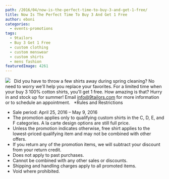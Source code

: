 ```yaml
---
path: /2016/04/now-is-the-perfect-time-to-buy-3-and-get-1-free/
title: Now Is The Perfect Time To Buy 3 And Get 1 Free
author: eboni
categories: 
  - events-promotions
tags: 
  - 9tailors
  - Buy 3 Get 1 Free
  - custom clothing
  - custom menswear
  - custom shirts
  - mens fashion
featuredImage: 4261
---
```

![](https://files.slack.com/files-pri/T0LS16RRR-F12D4UPCP/b3g1.jpg)   Did you have to throw a few shirts away during spring cleaning? No need to worry we'll help you replace your favorites. For a limited time when your buy 3 100% cotton shirts, you'll get 1 free. How amazing is that? Hurry in and stock up for summer! Email info@9tailors.com for more information or to schedule an appointment.   \*Rules and Restrictions

*   Sale period: April 25, 2016 – May 9, 2016
*   The promotion applies only to qualifying custom shirts in the C, D, E, and F categories. A la carte design options are still full price.
*   Unless the promotion indicates otherwise, free shirt applies to the lowest-priced qualifying item and may not be combined with other offers.
*   If you return any of the promotion items, we will subtract your discount from your return credit.
*   Does not apply to past purchases.
*   Cannot be combined with any other sales or discounts.
*   Shipping and handling charges apply to all promoted items.
*   Void where prohibited.